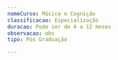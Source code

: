 ```yaml
---
nomeCurso: Música e Cognição
classificacao: Especialização
duracao: Pode ser de 4 a 12 meses
observacao: obs
tipo: Pós Graduação

---
```


